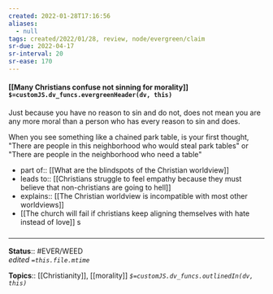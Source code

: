 ```yaml
---
created: 2022-01-28T17:16:56 
aliases:
  - null
tags: created/2022/01/28, review, node/evergreen/claim
sr-due: 2022-04-17
sr-interval: 20
sr-ease: 170
---
```


#### [[Many Christians confuse not sinning for morality]] `$=customJS.dv_funcs.evergreenHeader(dv, this)`

Just because you have no reason to sin and do not, does not mean you are any more moral than a person who has every reason to sin and does.

When you see something like a chained park table, is your first thought, "There are people in this neighborhood who would steal park tables" or "There are people in the neighborhood who need a table"

- part of::  [[What are the blindspots of the Christian worldview]]
- leads to:: [[Christians struggle to feel empathy because they must believe that non-christians are going to hell]]
- explains:: [[The Christian worldview is incompatible with most other worldviews]]
- [[The church will fail if christians keep aligning themselves with hate instead of love]]
s

### <hr class="footnote"/>

**Status**:: #EVER/WEED  
*edited `=this.file.mtime`*

**Topics**:: [[Christianity]], [[morality]]
*`$=customJS.dv_funcs.outlinedIn(dv, this)`*
